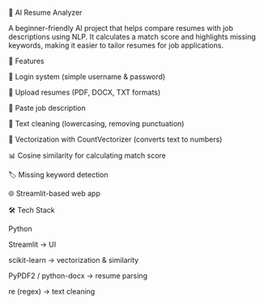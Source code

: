 📄 AI Resume Analyzer

A beginner-friendly AI project that helps compare resumes with job descriptions using NLP.
It calculates a match score and highlights missing keywords, making it easier to tailor resumes for job applications.

🚀 Features

🔑 Login system (simple username & password)

📂 Upload resumes (PDF, DOCX, TXT formats)

📝 Paste job description

🧹 Text cleaning (lowercasing, removing punctuation)

🔢 Vectorization with CountVectorizer (converts text to numbers)

📊 Cosine similarity for calculating match score

🏷 Missing keyword detection

🌐 Streamlit-based web app

🛠️ Tech Stack

Python

Streamlit → UI

scikit-learn → vectorization & similarity

PyPDF2 / python-docx → resume parsing

re (regex) → text cleaning
